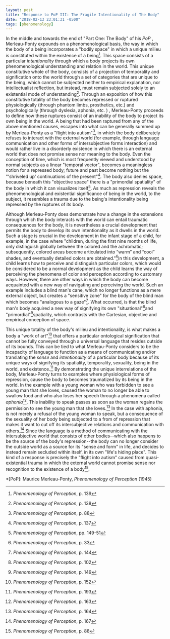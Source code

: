 ```yaml
---
layout: post
title: "Response to PoP III: The Fragile Intentionality of The Body"
date: "2018-02-13 23:01:31 -0500"
tags: [phenomenology]
---
```


In the middle and towards the end of "Part One: The Body" of his *PoP* , Merleau-Ponty expounds on a phenomenological  basis, the way in which the body of a being incorporates a "bodily space" in which a unique milieu is constituted within the existence of a being[^1]. This space consists of a particular *intentionality* through which a body projects its own phenomenological understanding and relation in the world. This unique constitutive whole of the body, consists of a projection of temporality and signification onto the world through a set of categories that are unique to the being, which cannot be subjected neither to empirical explanation, nor intellectualist reflection, but instead, must remain subjected solely to an existential mode of understanding[^2]. Through an exposition of how this constitutive totality of the body becomes repressed or ruptured physiologically (through phantom limbs, prosthetics, etc.) and psychologically (through dyslexia, aphonia, etc. ) , Merleau-Ponty proceeds to define how these ruptures consist of an inability of the body to project its own being in the world.  A being that had been raptured from any of the above mentioned causes, escapes into what can be generally summed up by Merleau-Ponty as a "flight into autism"[^9], in which the body deliberately refuses to interact with the external world (for example, through language communication and other forms of intersubjective forms interaction) and would rather live in a disorderly existence in which there is an external world that does not promise sense nor meaning to the body. Even the conception of time, which is most frequently viewed and understood by normal subjects as a linear "temporal vector", becomes a meaningless notion for a repressed body;  future and past become nothing but the "'shriveled up' continuations of the present"[^3]. The body also denies space, because beneath this "objective space" there is a "primordial spatiality" of the body in which it can visualizes itself[^4]. As much as repression reveals the phenomenological and existential significance of being in the world, to the subject, it resembles a trauma due to the being's intentionality being repressed by the ruptures of its body.

Although Merleau-Ponty does demonstrate how a change in the extensions through which the body interacts with the world can entail traumatic consequences for the body, it is nevertheless a crucial development that permits the body to develop its own intentionality as it dwells in the world. Such a stage is crucial in the development in the infant stage of a child, for example, in the case where "children, during the first nine months of life, only distinguish globally between the colored and the achromatic; subsequently, colored areas become articulated into “warm” and “cool” shades, and eventually detailed colors are obtained."[^5]In this development, a child learns how to perceive and distinguish particular colors, which would be considered to be a normal development as the child learns the way of perceiving the phenomena of color and perception according to customary ways. However, there are other ways in which the body can become acquainted with a new way of navigating and perceiving the world. Such an example includes a blind man's cane, which no longer functions as a mere external object, but creates a "sensitive zone" for the body of the blind man which becomes "analogous to a gaze"[^6]. What occurred, is that the blind man's body acquired a new way of signifying its own "situational"[^8]and "primordial"[^7]spatiality, which contrasts with the Cartesian, objective and empirical conception of space.

This unique totality of the body's milieu and intentionality, is what makes a body  a "work of art"[^10] that offers a particular ontological signification that cannot be fully conveyed through a universal language that resides outside of its bounds. This can be tied to what Merleau-Ponty considers to be the incapacity of language to function as a means of communicating and/or translating the *sense* and *intentionality* of a particular body because of its unique ways of signifying its spatiality, temporality, sexuality, being in the world, and existence.[^11] By demonstrating the unique interrelations of the body, Merleau-Ponty turns to examples where physiological forms of repression, cause the body to becomes traumatized by its being in the world. In the example with a young woman who was forbidden to see a young man that she loves, caused the woman to no longer be able to swallow food and who also loses her speech through a phenomena called *aphonia*[^13]. This inability to speak passes as soon as the woman regains the permission to see the young man that she loves.[^14] In the case with aphonia, is not merely a refusal of the young woman to speak, but a consequence of the sexuality of her body being subjected to a from of repression that makes it want to cut off its intersubjective relations and communication with others.[^12] Since the language is a method of communicating with the intersubjective world that consists of other bodies--which also happens to be the source of the body's repression--the body can no longer consider the outside world as a source for its "sense and form" in life, and decides to instead remain secluded within itself, in its own "life's hiding place". This kind of a response is precisely the "flight into autism" caused from quasi-existential trauma in which the external world cannot promise sense nor recognition to the existence of a body[^9].



[^1]: *Phenomenology of Perception*, p. 139
[^2]: *Phenomenology of Perception*, p. 138
[^3]: *Phenomenology of Perception*, p. 137
[^4]: *Phenomenology of Perception*, pp. 149-51
[^5]: *Phenomenology of Perception*, p. 33
[^6]: *Phenomenology of Perception*, p. 144
[^7]: *Phenomenology of Perception*, p. 149
[^8]: *Phenomenology of Perception*, p. 102
[^9]: *Phenomenology of Perception*, p. 88
[^10]: *Phenomenology of Perception*, p. 152
[^11]: *Phenomenology of Perception*, p. 193
[^12]: *Phenomenology of Perception*, p. 167
[^13]: *Phenomenology of Perception*, p. 163
[^14]: *Phenomenology of Perception*, p. 164



*[PoP]: Maurice Merleau-Ponty, *Phenomenology of Perception* (1945)

